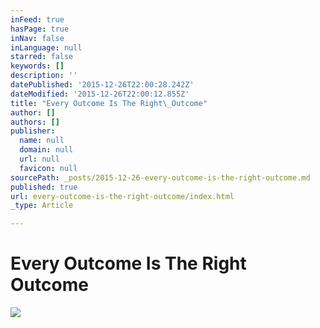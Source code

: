 ```yaml
---
inFeed: true
hasPage: true
inNav: false
inLanguage: null
starred: false
keywords: []
description: ''
datePublished: '2015-12-26T22:00:28.242Z'
dateModified: '2015-12-26T22:00:12.855Z'
title: "Every Outcome Is The Right\_Outcome"
author: []
authors: []
publisher:
  name: null
  domain: null
  url: null
  favicon: null
sourcePath: _posts/2015-12-26-every-outcome-is-the-right-outcome.md
published: true
url: every-outcome-is-the-right-outcome/index.html
_type: Article

---
```

# Every Outcome Is The Right Outcome
![](https://the-grid-user-content.s3-us-west-2.amazonaws.com/8da34b1d-21d0-4a38-8cb8-a5ba275cd6af.png)